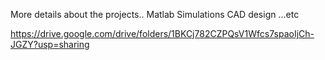 More details about the projects.. Matlab Simulations CAD design ...etc

https://drive.google.com/drive/folders/1BKCj782CZPQsV1Wfcs7spaoIjCh-JGZY?usp=sharing

